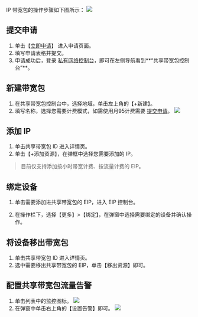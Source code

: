 IP 带宽包的操作步骤如下图所示：
![](https://main.qcloudimg.com/raw/8c34e3b59c7d733227a530348186280a.png)
## 提交申请
1. 单击【[立即申请](https://cloud.tencent.com/act/apply/bwp_apply)】 进入申请页面。
2. 填写申请表格并提交。
3. 申请成功后，登录 [私有网络控制台](https://console.cloud.tencent.com/vpc/vpc?rid=1)，即可在左侧导航看到**“共享带宽包控制台”**。

## 新建带宽包
1. 在共享带宽包控制台中，选择地域，单击左上角的【+新建】。
2. 填写名称，选择您需要计费模式，如需使用月95计费需要 [提交申请](https://cloud.tencent.com/act/apply/bwp)。
![](https://main.qcloudimg.com/raw/e164f16d8e9c65091df490b7a6a9b609.png)
 
## 添加 IP
1. 单击共享带宽包 ID 进入详情页。
2. 单击【+添加资源】，在弹框中选择您需要添加的 IP。
>目前仅支持添加按小时带宽计费、按流量计费的 EIP。
>
<!--![]() -->

## 绑定设备
1. 单击需要添加进共享带宽包的 EIP，进入 EIP 控制台。
<!--![]()-->
2. 在操作栏下，选择【更多】>【绑定】，在弹窗中选择需要绑定的设备并确认操作。

## 将设备移出带宽包
1. 单击共享带宽包 ID 进入详情页。
2. 选中需要移出共享带宽包的 EIP，单击【移出资源】即可。
<!--![]()-->
 
## 配置共享带宽包流量告警
1. 单击列表中的监控图标。
![](https://main.qcloudimg.com/raw/48dbe7487388faadc3dec83cba3f44c8.png)
2. 在弹窗中单击右上角的【设置告警】即可。
![](https://main.qcloudimg.com/raw/5d094150d809bdcf0db608d549e43eab.png)
